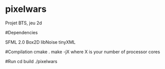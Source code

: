 pixelwars
=========

Projet BTS, jeu 2d

#Dependencies

SFML 2.0
Box2D
libNoise
tinyXML

#Compilation
cmake .
make -jX where X is your number of processor cores

#Run
cd build
./pixelwars

